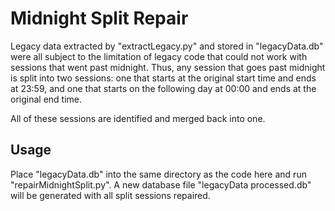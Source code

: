 # Midnight Split Repair

Legacy data extracted by "extractLegacy.py" and stored in "legacyData.db" were all subject to the limitation of legacy code that could not work with sessions that went past midnight. Thus, any session that goes past midnight is split into two sessions: one that starts at the original start time and ends at 23:59, and one that starts on the following day at 00:00 and ends at the original end time.

All of these sessions are identified and merged back into one.

## Usage

Place "legacyData.db" into the same directory as the code here and run "repairMidnightSplit.py". A new database file "legacyData processed.db" will be generated with all split sessions repaired.